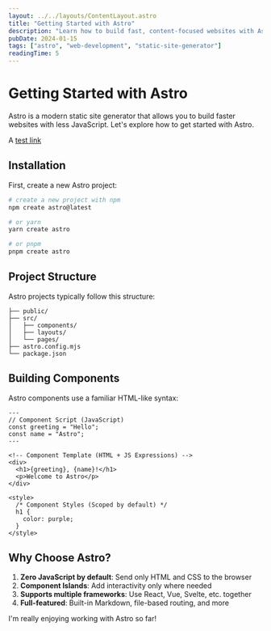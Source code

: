 ```yaml
---
layout: ../../layouts/ContentLayout.astro
title: "Getting Started with Astro"
description: "Learn how to build fast, content-focused websites with Astro"
pubDate: 2024-01-15
tags: ["astro", "web-development", "static-site-generator"]
readingTime: 5
---
```


# Getting Started with Astro

Astro is a modern static site generator that allows you to build faster websites with less JavaScript. Let's explore how to get started with Astro.

A [test link](https://google.com)

## Installation

First, create a new Astro project:

```bash
# create a new project with npm
npm create astro@latest

# or yarn
yarn create astro

# or pnpm
pnpm create astro
```

## Project Structure

Astro projects typically follow this structure:

```
├── public/
├── src/
│   ├── components/
│   ├── layouts/
│   └── pages/
├── astro.config.mjs
└── package.json
```

## Building Components

Astro components use a familiar HTML-like syntax:

```astro
---
// Component Script (JavaScript)
const greeting = "Hello";
const name = "Astro";
---

<!-- Component Template (HTML + JS Expressions) -->
<div>
  <h1>{greeting}, {name}!</h1>
  <p>Welcome to Astro</p>
</div>

<style>
  /* Component Styles (Scoped by default) */
  h1 {
    color: purple;
  }
</style>
```

## Why Choose Astro?

1. **Zero JavaScript by default**: Send only HTML and CSS to the browser
2. **Component Islands**: Add interactivity only where needed
3. **Supports multiple frameworks**: Use React, Vue, Svelte, etc. together
4. **Full-featured**: Built-in Markdown, file-based routing, and more

I'm really enjoying working with Astro so far! 